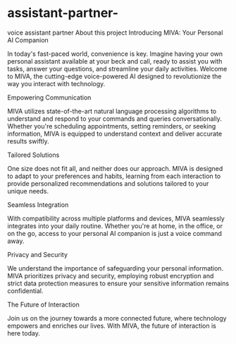# assistant-partner-
voice assistant partner
About this project
Introducing MIVA: Your Personal AI Companion

In today's fast-paced world, convenience is key. Imagine having your own personal assistant available at your beck and call, ready to assist you with tasks, answer your questions, and streamline your daily activities. Welcome to MIVA, the cutting-edge voice-powered AI designed to revolutionize the way you interact with technology.

Empowering Communication

MIVA utilizes state-of-the-art natural language processing algorithms to understand and respond to your commands and queries conversationally. Whether you're scheduling appointments, setting reminders, or seeking information, MIVA is equipped to understand context and deliver accurate results swiftly.

Tailored Solutions

One size does not fit all, and neither does our approach. MIVA is designed to adapt to your preferences and habits, learning from each interaction to provide personalized recommendations and solutions tailored to your unique needs.

Seamless Integration

With compatibility across multiple platforms and devices, MIVA seamlessly integrates into your daily routine. Whether you're at home, in the office, or on the go, access to your personal AI companion is just a voice command away.

Privacy and Security

We understand the importance of safeguarding your personal information. MIVA prioritizes privacy and security, employing robust encryption and strict data protection measures to ensure your sensitive information remains confidential.

The Future of Interaction

Join us on the journey towards a more connected future, where technology empowers and enriches our lives. With MIVA, the future of interaction is here today.
